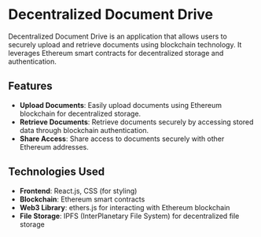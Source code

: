 # Decentralized Document Drive

Decentralized Document Drive is an application that allows users to securely upload and retrieve documents using blockchain technology. It leverages Ethereum smart contracts for decentralized storage and authentication.

## Features

- **Upload Documents**: Easily upload documents using Ethereum blockchain for decentralized storage.
- **Retrieve Documents**: Retrieve documents securely by accessing stored data through blockchain authentication.
- **Share Access**: Share access to documents securely with other Ethereum addresses.

## Technologies Used

- **Frontend**: React.js, CSS (for styling)
- **Blockchain**: Ethereum smart contracts
- **Web3 Library**: ethers.js for interacting with Ethereum blockchain
- **File Storage**: IPFS (InterPlanetary File System) for decentralized file storage


